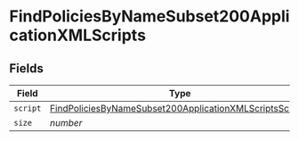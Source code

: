 # FindPoliciesByNameSubset200ApplicationXMLScripts


## Fields

| Field                                                                                                                                         | Type                                                                                                                                          | Required                                                                                                                                      | Description                                                                                                                                   | Example                                                                                                                                       |
| --------------------------------------------------------------------------------------------------------------------------------------------- | --------------------------------------------------------------------------------------------------------------------------------------------- | --------------------------------------------------------------------------------------------------------------------------------------------- | --------------------------------------------------------------------------------------------------------------------------------------------- | --------------------------------------------------------------------------------------------------------------------------------------------- |
| `script`                                                                                                                                      | [FindPoliciesByNameSubset200ApplicationXMLScriptsScript](../../models/operations/findpoliciesbynamesubset200applicationxmlscriptsscript.md)[] | :heavy_minus_sign:                                                                                                                            | N/A                                                                                                                                           |                                                                                                                                               |
| `size`                                                                                                                                        | *number*                                                                                                                                      | :heavy_minus_sign:                                                                                                                            | N/A                                                                                                                                           | 1                                                                                                                                             |